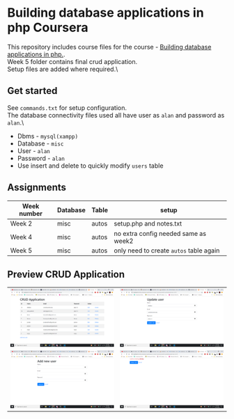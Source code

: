 # Building database applications in php Coursera

This repository includes course files for the course - [Building database applications in php.](https://www.coursera.org/learn/database-applications-php).\
Week 5 folder contains final crud application.\
Setup files are added where required.\

## Get started

See `commands.txt` for setup configuration.\
The database connectivity files used all have user as `alan` and password as `alan`.\

- Dbms - `mysql(xampp)`
- Database - `misc`
- User - `alan`
- Password - `alan`
- Use insert and delete to quickly modify `users` table

## Assignments

| Week number | Database | Table | setup                                   |
| ----------- | -------- | ----- | --------------------------------------- |
| Week 2      | misc     | autos | setup.php and notes.txt                 |
| Week 4      | misc     | autos | no extra config needed same as week2    |
| Week 5      | misc     | autos | only need to create `autos` table again |

## Preview CRUD Application

<table>
  <tr>
    <td> <img src="./week5/crud/ss/index.png" /></td>
    <td><img src="./week5/crud/ss/update.png" /></td>
   </tr> 
   <tr>
      <td><img src="./week5/crud/ss/add.png"/></td>
      <td><img src="./week5/crud/ss/delete.png" /></td>
  </tr>
</table>
